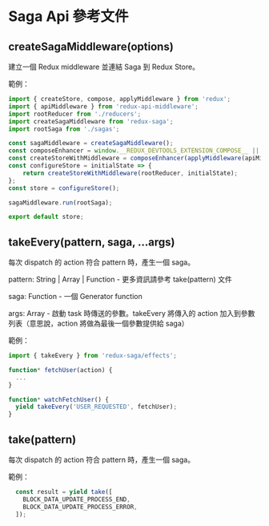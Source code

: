 # Saga Api 參考文件

## createSagaMiddleware(options)

建立一個 Redux middleware 並連結 Saga 到 Redux Store。

範例：
```javascript
import { createStore, compose, applyMiddleware } from 'redux';
import { apiMiddleware } from 'redux-api-middleware';
import rootReducer from './reducers';
import createSagaMiddleware from 'redux-saga';
import rootSaga from './sagas';

const sagaMiddleware = createSagaMiddleware();
const composeEnhancer = window.__REDUX_DEVTOOLS_EXTENSION_COMPOSE__ || compose;
const createStoreWithMiddleware = composeEnhancer(applyMiddleware(apiMiddleware, sagaMiddleware))(createStore);
const configureStore = initialState => {
	return createStoreWithMiddleware(rootReducer, initialState);
};
const store = configureStore();

sagaMiddleware.run(rootSaga);

export default store;
```

## takeEvery(pattern, saga, ...args)

每次 dispatch 的 action 符合 pattern 時，產生一個 saga。

pattern: String | Array | Function - 更多資訊請參考 take(pattern) 文件

saga: Function - 一個 Generator function

args: Array<any> - 啟動 task 時傳送的參數。takeEvery 將傳入的 action 加入到參數列表（意思說，action 將做為最後一個參數提供給 saga）

範例：
```javascript
import { takeEvery } from 'redux-saga/effects';

function* fetchUser(action) {
  ...
}

function* watchFetchUser() {
  yield takeEvery('USER_REQUESTED', fetchUser);
}
```

## take(pattern)

每次 dispatch 的 action 符合 pattern 時，產生一個 saga。

範例：
```javascript
  const result = yield take([
    BLOCK_DATA_UPDATE_PROCESS_END,
    BLOCK_DATA_UPDATE_PROCESS_ERROR,
  ]);
```